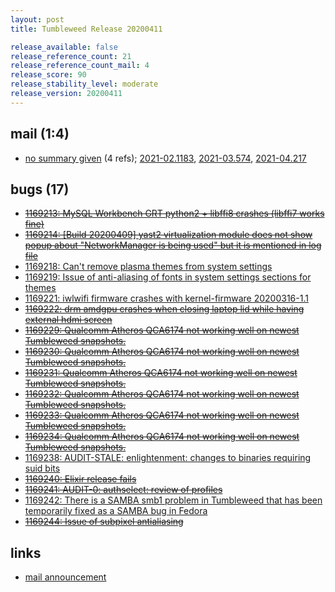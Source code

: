 ```yaml
---
layout: post
title: Tumbleweed Release 20200411

release_available: false
release_reference_count: 21
release_reference_count_mail: 4
release_score: 90
release_stability_level: moderate
release_version: 20200411
---
```


## mail (1:4)

- [no summary given](https://github.com/boombatower/tumbleweed-review/issues/10) (4 refs); [2021-02.1183](https://github.com/boombatower/tumbleweed-review/issues/10), [2021-03.574](https://github.com/boombatower/tumbleweed-review/issues/10), [2021-04.217](https://github.com/boombatower/tumbleweed-review/issues/10)

## bugs (17)

<!--more-->

- ~~[1169213: MySQL Workbench GRT python2 + libffi8 crashes (libffi7 works fine)](https://bugzilla.opensuse.org/show_bug.cgi?id=1169213)~~
- ~~[1169214: \[Build 20200409\] yast2 virtualization module does not show popup about "NetworkManager is being used" but it is mentioned in log file](https://bugzilla.opensuse.org/show_bug.cgi?id=1169214)~~
- [1169218: Can't remove plasma themes from system settings](https://bugzilla.opensuse.org/show_bug.cgi?id=1169218)
- [1169219: Issue of anti-aliasing of fonts in system settings sections for themes](https://bugzilla.opensuse.org/show_bug.cgi?id=1169219)
- [1169221: iwlwifi firmware crashes with kernel-firmware 20200316-1.1](https://bugzilla.opensuse.org/show_bug.cgi?id=1169221)
- ~~[1169222: drm amdgpu crashes when closing laptop lid while having external hdmi screen](https://bugzilla.opensuse.org/show_bug.cgi?id=1169222)~~
- ~~[1169229: Qualcomm Atheros QCA6174 not working well on newest Tumbleweed snapshots.](https://bugzilla.opensuse.org/show_bug.cgi?id=1169229)~~
- ~~[1169230: Qualcomm Atheros QCA6174 not working well on newest Tumbleweed snapshots.](https://bugzilla.opensuse.org/show_bug.cgi?id=1169230)~~
- ~~[1169231: Qualcomm Atheros QCA6174 not working well on newest Tumbleweed snapshots.](https://bugzilla.opensuse.org/show_bug.cgi?id=1169231)~~
- ~~[1169232: Qualcomm Atheros QCA6174 not working well on newest Tumbleweed snapshots.](https://bugzilla.opensuse.org/show_bug.cgi?id=1169232)~~
- ~~[1169233: Qualcomm Atheros QCA6174 not working well on newest Tumbleweed snapshots.](https://bugzilla.opensuse.org/show_bug.cgi?id=1169233)~~
- ~~[1169234: Qualcomm Atheros QCA6174 not working well on newest Tumbleweed snapshots.](https://bugzilla.opensuse.org/show_bug.cgi?id=1169234)~~
- [1169238: AUDIT-STALE: enlightenment: changes to binaries requiring suid bits](https://bugzilla.opensuse.org/show_bug.cgi?id=1169238)
- ~~[1169240: Elixir release fails](https://bugzilla.opensuse.org/show_bug.cgi?id=1169240)~~
- ~~[1169241: AUDIT-0: authselect: review of profiles](https://bugzilla.opensuse.org/show_bug.cgi?id=1169241)~~
- [1169242: There is a SAMBA smb1 problem in Tumbleweed that has been temporarily fixed as a SAMBA bug in Fedora](https://bugzilla.opensuse.org/show_bug.cgi?id=1169242)
- ~~[1169244: Issue of subpixel antialiasing](https://bugzilla.opensuse.org/show_bug.cgi?id=1169244)~~



## links

- [mail announcement](https://github.com/boombatower/tumbleweed-review/issues/10)
